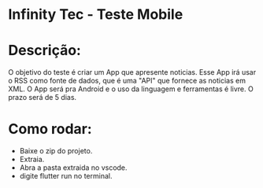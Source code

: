 # Infinity Tec - Teste Mobile

# Descrição:
O objetivo do teste é criar um App que apresente noticias. Esse App irá usar o RSS como fonte de dados, que é uma "API" que fornece as noticias em XML. O App será pra Android e o uso da linguagem e ferramentas é livre. O prazo será de 5 dias.

# Como rodar:
- Baixe o zip do projeto.
- Extraia.
- Abra a pasta extraida no vscode.
- digite flutter run no terminal.

